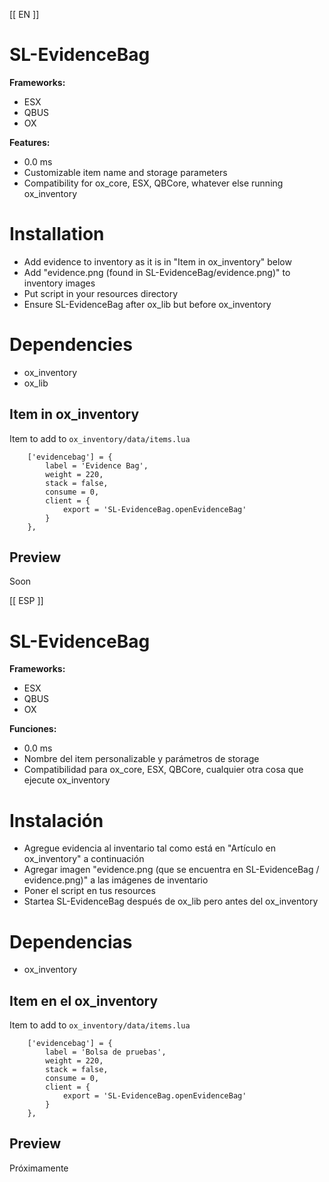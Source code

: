 [[ EN ]]

# SL-EvidenceBag

<b>Frameworks:</b>
- ESX
- QBUS
- OX


<b>Features:</b>
- 0.0 ms
- Customizable item name and storage parameters
- Compatibility for ox_core, ESX, QBCore, whatever else running ox_inventory


# Installation
- Add evidence to inventory as it is in "Item in ox_inventory" below
- Add "evidence.png (found in SL-EvidenceBag/evidence.png)" to inventory images
- Put script in your resources directory
- Ensure SL-EvidenceBag after ox_lib but before ox_inventory

# Dependencies
- ox_inventory
- ox_lib

## Item in ox_inventory
Item to add to `ox_inventory/data/items.lua`
```
	['evidencebag'] = {
		label = 'Evidence Bag',
		weight = 220,
		stack = false,
		consume = 0,
		client = {
			export = 'SL-EvidenceBag.openEvidenceBag'
		}
	},
```
## Preview
Soon

[[ ESP ]]

# SL-EvidenceBag

<b>Frameworks:</b>
- ESX
- QBUS
- OX


<b>Funciones:</b>
- 0.0 ms
- Nombre del item personalizable y parámetros de storage
- Compatibilidad para ox_core, ESX, QBCore, cualquier otra cosa que ejecute ox_inventory

# Instalación
- Agregue evidencia al inventario tal como está en "Artículo en ox_inventory" a continuación
- Agregar imagen "evidence.png (que se encuentra en SL-EvidenceBag / evidence.png)" a las imágenes de inventario
- Poner el script en tus resources
- Startea SL-EvidenceBag después de ox_lib pero antes del ox_inventory

# Dependencias
- ox_inventory

## Item en el ox_inventory
Item to add to `ox_inventory/data/items.lua`
```
	['evidencebag'] = {
		label = 'Bolsa de pruebas',
		weight = 220,
		stack = false,
		consume = 0,
		client = {
			export = 'SL-EvidenceBag.openEvidenceBag'
		}
	},
```
## Preview
Próximamente
